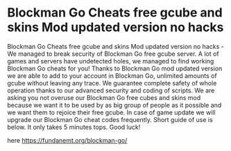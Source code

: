 # Blockman Go Cheats free gcube and skins Mod updated version no hacks

Blockman Go Cheats free gcube and skins Mod updated version no hacks - We managed to break security of Blockman Go free gcube server. A lot of games and servers have undetected holes, we managed to find working Blockman Go cheats for you! Thanks to Blockman Go mod updated version we are able to add to your account in Blockman Go, unlimited amounts of gcube without leaving any trace. We guarantee complete safety of whole operation thanks to our advanced security and coding of scripts.  We are asking you not overuse our Blockman Go free cubes and skins mod because we want it to be used by as big group of people as it possible and we want them to rejoice their free gcube. In case of game update we will upgrade our Blockman Go cheat codes frequently. Short guide of use is below. It only takes 5 minutes tops. Good luck!

here https://fundanemt.org/blockman-go/
